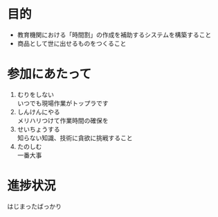 # 目的

- 教育機関における「時間割」の作成を補助するシステムを構築すること
- 商品として世に出せるものをつくること

# 参加にあたって

1. むりをしない  
   いつでも現場作業がトップラです
1. しんけんにやる  
   メリハリつけて作業時間の確保を
1. せいちょうする  
   知らない知識、技術に貪欲に挑戦すること
1. たのしむ  
   一番大事

# 進捗状況

はじまったばっかり
